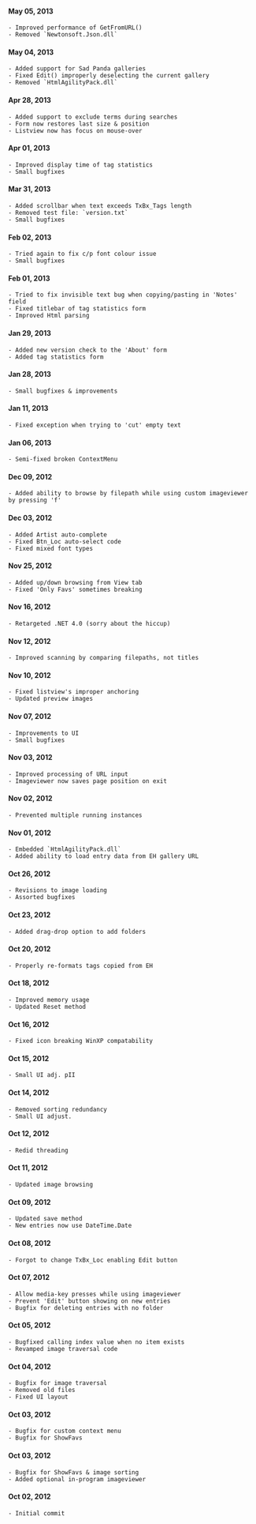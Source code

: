 
#### May 05, 2013
	- Improved performance of GetFromURL()
	- Removed `Newtonsoft.Json.dll`

#### May 04, 2013
	- Added support for Sad Panda galleries
	- Fixed Edit() improperly deselecting the current gallery
	- Removed `HtmlAgilityPack.dll`

#### Apr 28, 2013
	- Added support to exclude terms during searches
	- Form now restores last size & position
	- Listview now has focus on mouse-over

#### Apr 01, 2013
	- Improved display time of tag statistics
	- Small bugfixes

#### Mar 31, 2013
	- Added scrollbar when text exceeds TxBx_Tags length
	- Removed test file: `version.txt`
	- Small bugfixes

#### Feb 02, 2013
	- Tried again to fix c/p font colour issue
	- Small bugfixes

#### Feb 01, 2013
	- Tried to fix invisible text bug when copying/pasting in 'Notes' field
	- Fixed titlebar of tag statistics form
	- Improved Html parsing

#### Jan 29, 2013
	- Added new version check to the 'About' form
	- Added tag statistics form

#### Jan 28, 2013
	- Small bugfixes & improvements

#### Jan 11, 2013
	- Fixed exception when trying to 'cut' empty text

#### Jan 06, 2013
	- Semi-fixed broken ContextMenu

#### Dec 09, 2012
	- Added ability to browse by filepath while using custom imageviewer by pressing 'f'

#### Dec 03, 2012
	- Added Artist auto-complete
	- Fixed Btn_Loc auto-select code
	- Fixed mixed font types

#### Nov 25, 2012
	- Added up/down browsing from View tab
	- Fixed 'Only Favs' sometimes breaking

#### Nov 16, 2012
	- Retargeted .NET 4.0 (sorry about the hiccup)

#### Nov 12, 2012
	- Improved scanning by comparing filepaths, not titles

#### Nov 10, 2012
	- Fixed listview's improper anchoring
	- Updated preview images

#### Nov 07, 2012
	- Improvements to UI
	- Small bugfixes

#### Nov 03, 2012
	- Improved processing of URL input
	- Imageviewer now saves page position on exit

#### Nov 02, 2012
	- Prevented multiple running instances

#### Nov 01, 2012
	- Embedded `HtmlAgilityPack.dll`
    - Added ability to load entry data from EH gallery URL

#### Oct 26, 2012
	- Revisions to image loading
	- Assorted bugfixes

#### Oct 23, 2012
	- Added drag-drop option to add folders

#### Oct 20, 2012
	- Properly re-formats tags copied from EH

#### Oct 18, 2012
	- Improved memory usage
	- Updated Reset method

#### Oct 16, 2012
	- Fixed icon breaking WinXP compatability

#### Oct 15, 2012
    - Small UI adj. pII

#### Oct 14, 2012
	- Removed sorting redundancy
	- Small UI adjust.

#### Oct 12, 2012
	- Redid threading

#### Oct 11, 2012
	- Updated image browsing

#### Oct 09, 2012
	- Updated save method
    - New entries now use DateTime.Date

#### Oct 08, 2012
	- Forgot to change TxBx_Loc enabling Edit button

#### Oct 07, 2012
	- Allow media-key presses while using imageviewer
    - Prevent 'Edit' button showing on new entries
    - Bugfix for deleting entries with no folder

#### Oct 05, 2012
	- Bugfixed calling index value when no item exists
    - Revamped image traversal code

#### Oct 04, 2012
	- Bugfix for image traversal
	- Removed old files
	- Fixed UI layout

#### Oct 03, 2012
    - Bugfix for custom context menu
    - Bugfix for ShowFavs

#### Oct 03, 2012
    - Bugfix for ShowFavs & image sorting
    - Added optional in-program imageviewer

#### Oct 02, 2012
    - Initial commit

